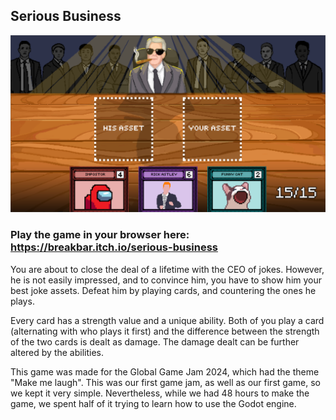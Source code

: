 ## Serious Business

![Screenshot](assets/screenshot.png)

### **Play the game in your browser here: https://breakbar.itch.io/serious-business**

You are about to close the deal of a lifetime with the CEO of jokes. However, he is not easily impressed, and to convince him, you have to show him your best joke assets. Defeat him by playing cards, and countering the ones he plays.

Every card has a strength value and a unique ability. Both of you play a card (alternating with who plays it first) and the difference between the strength of the two cards is dealt as damage. The damage dealt can be further altered by the abilities.

This game was made for the Global Game Jam 2024, which had the theme "Make me laugh". This was our first game jam, as well as our first game, so we kept it very simple. Nevertheless, while we had 48 hours to make the game, we spent half of it trying to learn how to use the Godot engine.
